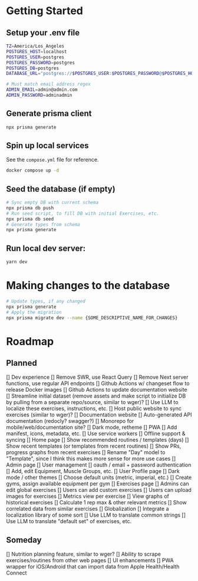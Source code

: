 # Getting Started

## Setup your .env file

```bash
TZ=America/Los_Angeles
POSTGRES_HOST=localhost
POSTGRES_USER=postgres
POSTGRES_PASSWORD=postgres
POSTGRES_DB=postgres
DATABASE_URL="postgres://$POSTGRES_USER:$POSTGRES_PASSWORD@$POSTGRES_HOST:5432/$POSTGRES_DB"

# Must match email address regex
ADMIN_EMAIL=admin@admin.com
ADMIN_PASSWORD=adminadmin
```

## Generate prisma client

```bash
npx prisma generate
```

## Spin up local services

See the `compose.yml` file for reference.

```bash
docker compose up -d
```

## Seed the database (if empty)

```bash
# Sync empty DB with current schema
npx prisma db push
# Run seed script, to fill DB with initial Exercises, etc.
npx prisma db seed
# Generate types from schema
npx prisma generate
```

## Run local dev server:

```bash
yarn dev
```

# Making changes to the database

```bash
# Update types, if any changed
npx prisma generate
# Apply the migration
npx prisma migrate dev --name {SOME_DESCRIPTIVE_NAME_FOR_CHANGES}
```

# Roadmap

## Planned

[] Dev experience
    [] Remove SWR, use React Query
    [] Remove Next server functions, use regular API endpoints
    [] Github Actions w/ changeset flow to release Docker images
        [] Github Actions to update documentation website
    [] Streamline initial dataset (remove assets and make script to initialize DB by pulling from a separate repo/source, similar to wger)?
        [] Use LLM to localize these exercises, instructions, etc.
        [] Host public website to sync exercises (similar to wger)?
    [] Documentation website
    [] Auto-generated API documentation (redocly? swagger?)
    [] Monorepo for mobile/web/documentation site?
[] Dark mode, retheme
[] PWA
    [] Add manifest, icons, metadata, etc.
    [] Use service workers
    [] Offline support & syncing
[] Home page
    [] Show recommended routines / templates (days)
    [] Show recent templates (or templates from recent routines)
    [] Show PRs, progress graphs from recent exercises
    [] Rename "Day" model to "Template", since I think this makes more sense for more use cases
[] Admin page
    [] User management
    [] oauth / email + password authentication
    [] Add, edit Equipment, Muscle Groups, etc.
[] User Profile page
    [] Dark mode / other themes
    [] Choose default units (metric, imperial, etc.)
    [] Create gyms, assign available equipment per gym
[] Exercises page
    [] Admins can edit global exercises
    [] Users can add custom exercises
    [] Users can upload images for exercises
[] Metrics view per exercise
    [] View graphs of historical exercises
    [] Calculate 1 rep max & other relevant metrics
    [] Show correlated data from similar exercises
[] Globalization
    [] Integrate a localization library of some sort
    [] Use LLM to translate common strings
    [] Use LLM to translate "default set" of exercises, etc.

## Someday

[] Nutrition planning feature, similar to wger?
[] Ability to scrape exercises/routines from other web pages
[] UI enhancements
[] PWA wrapper for iOS/Android that can import data from Apple Health/Health Connect
